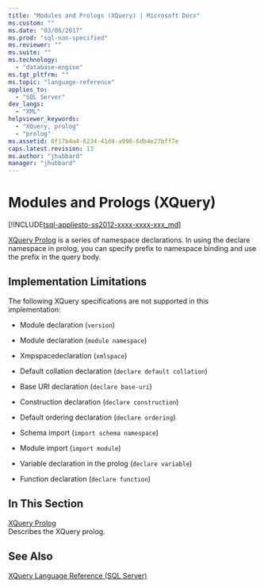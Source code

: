 ```yaml
---
title: "Modules and Prologs (XQuery) | Microsoft Docs"
ms.custom: ""
ms.date: "03/06/2017"
ms.prod: "sql-non-specified"
ms.reviewer: ""
ms.suite: ""
ms.technology: 
  - "database-engine"
ms.tgt_pltfrm: ""
ms.topic: "language-reference"
applies_to: 
  - "SQL Server"
dev_langs: 
  - "XML"
helpviewer_keywords: 
  - "XQuery, prolog"
  - "prolog"
ms.assetid: 0f17b4a4-6234-41d4-a996-6db4e27bff7e
caps.latest.revision: 13
ms.author: "jhubbard"
manager: "jhubbard"
---
```

# Modules and Prologs (XQuery)
[!INCLUDE[tsql-appliesto-ss2012-xxxx-xxxx-xxx_md](../a9retired/includes/tsql-appliesto-ss2012-xxxx-xxxx-xxx-md.md)]

  [XQuery Prolog](../xquery/modules-and-prologs-xquery-prolog.md) is a series of namespace declarations. In using the declare namespace in prolog, you can specify prefix to namespace binding and use the prefix in the query body.  
  
## Implementation Limitations  
 The following XQuery specifications are not supported in this implementation:  
  
-   Module declaration (`version`)  
  
-   Module declaration (`module namespace`)  
  
-   Xmpspacedeclaration (`xmlspace`)  
  
-   Default collation declaration (`declare default collation`)  
  
-   Base URI declaration (`declare base-uri`)  
  
-   Construction declaration (`declare construction`)  
  
-   Default ordering declaration (`declare ordering`)  
  
-   Schema import (`import schema namespace`)  
  
-   Module import (`import module`)  
  
-   Variable declaration in the prolog (`declare variable`)  
  
-   Function declaration (`declare function`)  
  
## In This Section  
 [XQuery Prolog](../xquery/modules-and-prologs-xquery-prolog.md)  
 Describes the XQuery prolog.  
  
## See Also  
 [XQuery Language Reference &#40;SQL Server&#41;](../xquery/xquery-language-reference-sql-server.md)  
  
  